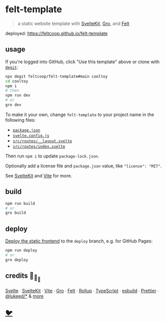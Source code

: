 # felt-template

> a static website template with [SvelteKit](https://github.com/sveltejs/kit),
> [Gro](https://github.com/feltcoop/gro), and [Felt](https://github.com/feltcoop/felt)

deployed: <https://feltcoop.github.io/felt-template>

## usage

If you're logged into GitHub, click "Use this template" above or clone with
[`degit`](https://github.com/Rich-Harris/degit):

```bash
npx degit feltcoop/felt-template#main cooltoy
cd cooltoy
npm i
# then
npm run dev
# or
gro dev
```

To make it your own, change `felt-template` to your project name in the following files:

- [`package.json`](package.json)
- [`svelte.config.js`](svelte.config.js)
- [`src/routes/__layout.svelte`](src/routes/__layout.svelte)
- [`src/routes/index.svelte`](src/routes/index.svelte)

Then run `npm i` to update `package-lock.json`.

Optionally add a license file and `package.json` value, like `"license": "MIT"`.

See [SvelteKit](https://github.com/sveltejs/kit)
and [Vite](https://github.com/vitejs/vite) for more.

## build

```bash
npm run build
# or
gro build
```

## deploy

[Deploy the static frontend](https://github.com/feltcoop/gro/blob/main/src/docs/deploy.md)
to the `deploy` branch, e.g. for GitHub Pages:

```bash
npm run deploy
# or
gro deploy
```

## credits 🐢<sub>🐢</sub><sub><sub>🐢</sub></sub>

[Svelte](https://github.com/sveltejs/svelte) ∙
[SvelteKit](https://github.com/sveltejs/kit) ∙
[Vite](https://github.com/vitejs/vite) ∙
[Gro](https://github.com/feltcoop/gro) ∙
[Felt](https://github.com/feltcoop/felt) ∙
[Rollup](https://github.com/rollup/rollup) ∙
[TypeScript](https://github.com/microsoft/TypeScript) ∙
[esbuild](https://github.com/evanw/esbuild) ∙
[Prettier](https://github.com/prettier/prettier) ∙
[@lukeed\/\*](https://github.com/lukeed)
& [more](package.json)

## [🐦](https://wikipedia.org/wiki/Free_and_open-source_software)
